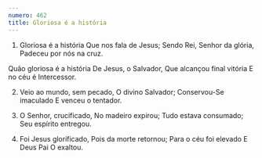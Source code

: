 ```yaml
---
numero: 462
title: Gloriosa é a história
---
```

1. Gloriosa é a história
Que nos fala de Jesus;
Sendo Rei, Senhor da glória,
Padeceu por nós na cruz.

Quão gloriosa é a história
De Jesus, o Salvador,
Que alcançou final vitória
E no céu é Intercessor.

2. Veio ao mundo, sem pecado,
O divino Salvador;
Conservou-Se imaculado
E venceu o tentador.

3. O Senhor, crucificado,
No madeiro expirou;
Tudo estava consumado;
Seu espírito entregou.

4. Foi Jesus glorificado,
Pois da morte retornou;
Para o céu foi elevado
E Deus Pai O exaltou.
